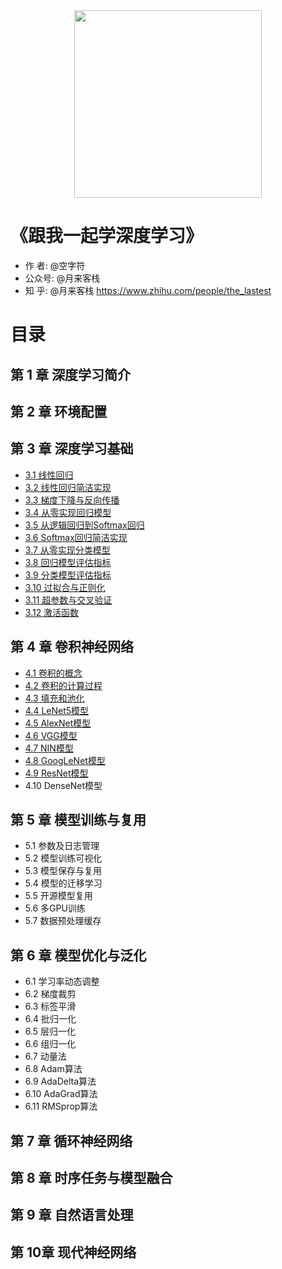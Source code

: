 
<div align=center>
<img width="300" src="https://moonhotel.oss-cn-shanghai.aliyuncs.com/images/230629150346.jpg"/> 
</div>

# 《跟我一起学深度学习》

- 作 者: @空字符
- 公众号: @月来客栈
- 知 乎: @月来客栈 https://www.zhihu.com/people/the_lastest

# 目录

## 第 1 章 深度学习简介
## 第 2 章 环境配置
## 第 3 章 深度学习基础
- [3.1 线性回归](https://mp.weixin.qq.com/s/DC5KhOElFvzC41QuheHfqQ)
- [3.2 线性回归简洁实现](https://mp.weixin.qq.com/s/DC5KhOElFvzC41QuheHfqQ)
- [3.3 梯度下降与反向传播](https://mp.weixin.qq.com/s/LvBKle1HaYkkDAlPw7xIlA)
- [3.4 从零实现回归模型](https://mp.weixin.qq.com/s/KNq8yqZF_Bdc0cynrF5oEg)
- [3.5 从逻辑回归到Softmax回归](https://mp.weixin.qq.com/s/RgPKdixw8cL35ty6Fp6v_Q)
- [3.6 Softmax回归简洁实现](https://mp.weixin.qq.com/s/kdJqBsddT9DiXQ3CPtzl2g)
- [3.7 从零实现分类模型](https://mp.weixin.qq.com/s/Kc7t1rxUzSiZ3sbATGwBfg)
- [3.8 回归模型评估指标](https://mp.weixin.qq.com/s/a0Z2x0tR-Ov1z7OdKXajmQ)
- [3.9 分类模型评估指标](https://mp.weixin.qq.com/s/ia9hP8q3E1MbtpjSF1oTpw)
- [3.10 过拟合与正则化](https://mp.weixin.qq.com/s/ybtNmPc4Y0BMgtkhAL-XqA)
- [3.11 超参数与交叉验证](https://mp.weixin.qq.com/s/ygvTqiTx4__V41cnwnc2Uw)
- [3.12 激活函数](https://mp.weixin.qq.com/s/-FfUhIwSIW0A2E3www6YXQ)
## 第 4 章 卷积神经网络
- [4.1 卷积的概念](https://mp.weixin.qq.com/s/BWzs6hzS_5Cu38MrEZmo4Q)
- [4.2 卷积的计算过程](https://mp.weixin.qq.com/s/RXIZD9xiNvVsvJqlUYrmhA)
- [4.3 填充和池化](https://mp.weixin.qq.com/s/Li6GtIxCJn6gXktcTrs6OA)
- [4.4 LeNet5模型](https://mp.weixin.qq.com/s/Li6GtIxCJn6gXktcTrs6OA)
- [4.5 AlexNet模型](https://mp.weixin.qq.com/s/5AYMTe_QttplxwFscilolA)
- [4.6 VGG模型](https://mp.weixin.qq.com/s/zTfYYG5uhttq5doMHVfgSQ)
- [4.7 NIN模型](https://mp.weixin.qq.com/s/Js-Sv3N7nWJbr4O5JTz8fA)
- [4.8 GoogLeNet模型](https://mp.weixin.qq.com/s/KCg2GSSIiQltw9B_Zn7r8A)
- [4.9 ResNet模型](https://mp.weixin.qq.com/s/-J5fXRUm8EFrX5mw3AEv1Q)
- 4.10 DenseNet模型
## 第 5 章 模型训练与复用
- 5.1 参数及日志管理
- 5.2 模型训练可视化
- 5.3 模型保存与复用
- 5.4 模型的迁移学习
- 5.5 开源模型复用
- 5.6 多GPU训练
- 5.7 数据预处理缓存
## 第 6 章 模型优化与泛化
- 6.1 学习率动态调整
- 6.2 梯度裁剪
- 6.3 标签平滑
- 6.4 批归一化
- 6.5 层归一化
- 6.6 组归一化
- 6.7 动量法
- 6.8 Adam算法
- 6.9 AdaDelta算法
- 6.10 AdaGrad算法
- 6.11 RMSprop算法
## 第 7 章 循环神经网络
## 第 8 章 时序任务与模型融合
## 第 9 章 自然语言处理
## 第 10章 现代神经网络
